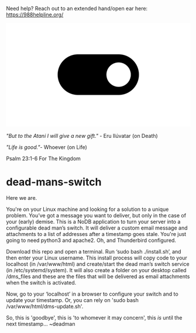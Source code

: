 Need help? Reach out to an extended hand/open ear here: https://988helpline.org/

![DMS](html/dms_files/dms.png)

_"But to the Atani I will give a new gift."_ - Eru Ilúvatar (on Death)

_"Life is good."_- Whoever (on Life)

Psalm 23:1-6 For The Kingdom

# dead-mans-switch

Here we are. 

You're on your Linux machine and looking for a solution to a unique problem. You’ve got a message you want to deliver, but only in the case of your (early) demise. This is a NoDB application to turn your server into a configurable dead man’s switch. It will deliver a custom email message and attachments to a list of addresses after a timestamp goes stale. You're just going to need python3 and apache2. Oh, and Thunderbird configured.

Download this repo and open a terminal. Run ‘sudo bash ./install.sh’, and then enter your Linux username. This install process will copy code to your localhost (in /var/www/html) and create/start the dead man’s switch service (in /etc/systemd/system). It will also create a folder on your desktop called /dms_files and these are the files that will be delivered as email attachments when the switch is activated.

Now, go to your ‘localhost’ in a browser to configure your switch and to update your timestamp. Or, you can rely on 'sudo bash /var/www/html/dms-update.sh'.

So, this is 'goodbye', this is 'to whomever it may concern', this _is_ until the next timestamp... ~deadman
